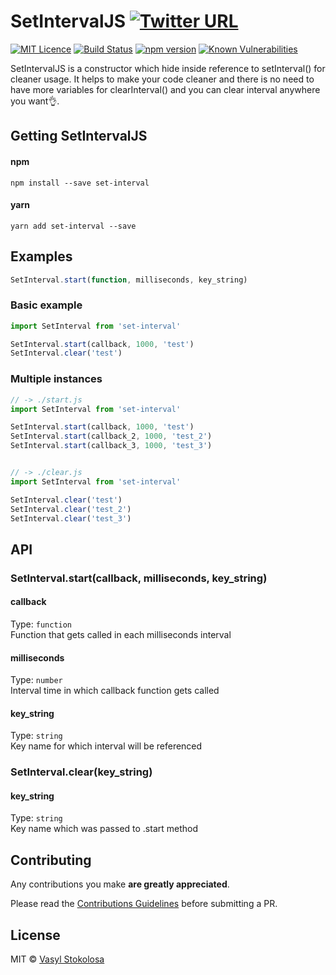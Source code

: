 # SetIntervalJS [![Twitter URL](https://img.shields.io/twitter/url/http/shields.io.svg?style=social)](https://twitter.com/intent/tweet?hashtags=javascript&original_referer=https%3A%2F%2Fpublish.twitter.com%2F&ref_src=twsrc%5Etfw&text=No%20more%20variable%20needed%20for%20clearInterval()%20%F0%9F%91%8C%F0%9F%98%80&tw_p=tweetbutton&url=https%3A%2F%2Fwww.npmjs.com%2Fpackage%2Fset-interval&via=shystrukk) #
[![MIT Licence](https://badges.frapsoft.com/os/mit/mit.svg?v=103)](https://opensource.org/licenses/mit-license.php) [![Build Status](https://travis-ci.org/shystruk/SetIntervalJS.svg?branch=master)](https://travis-ci.org/shystruk/SetIntervalJS) [![npm version](https://badge.fury.io/js/set-interval.svg)](https://badge.fury.io/js/set-interval) [![Known Vulnerabilities](https://snyk.io/test/github/shystruk/SetIntervalJS/badge.svg?targetFile=package.json)](https://snyk.io/test/github/shystruk/SetIntervalJS?targetFile=package.json)

SetIntervalJS is a constructor which hide inside reference to setInterval() for cleaner usage. It helps to make your code cleaner and there is no need to have more variables for clearInterval() and you can clear interval anywhere you want👌.

## Getting SetIntervalJS ##
#### npm
`npm install --save set-interval`

#### yarn
`yarn add set-interval --save`

## Examples ##
```javascript
SetInterval.start(function, milliseconds, key_string)
```

### Basic example ###
```javascript
import SetInterval from 'set-interval'

SetInterval.start(callback, 1000, 'test')
SetInterval.clear('test')
```

### Multiple instances ###
```javascript
// -> ./start.js
import SetInterval from 'set-interval'

SetInterval.start(callback, 1000, 'test')
SetInterval.start(callback_2, 1000, 'test_2')
SetInterval.start(callback_3, 1000, 'test_3')


// -> ./clear.js
import SetInterval from 'set-interval'

SetInterval.clear('test')
SetInterval.clear('test_2')
SetInterval.clear('test_3')
```


## API ##
### SetInterval.start(callback, milliseconds, key_string) ###

#### callback ####
Type: `function` <br>
Function that gets called in each milliseconds interval

#### milliseconds ####
Type: `number` <br>
Interval time in which callback function gets called

#### key_string ####
Type: `string` <br>
Key name for which interval will be referenced


### SetInterval.clear(key_string) ###
#### key_string ####
Type: `string` <br>
Key name which was passed to .start method


## Contributing

Any contributions you make **are greatly appreciated**.

Please read the [Contributions Guidelines](CONTRIBUTING.md) before submitting a PR.

## License

MIT © [Vasyl Stokolosa](https://about.me/shystruk)

